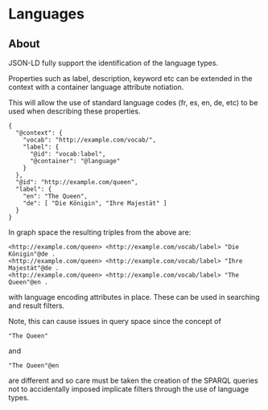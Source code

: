 # Languages

## About

JSON-LD fully support the identification of the language types.

Properties such as label, description, keyword etc can be 
extended in the context with a container language attribute notiation.

This will allow the use of standard language codes (fr, es, en, de, etc) to
be used when describing these properties. 


```
{
  "@context": {
    "vocab": "http://example.com/vocab/",
    "label": {
      "@id": "vocab:label",
      "@container": "@language"
    }
  },
  "@id": "http://example.com/queen",
  "label": {
    "en": "The Queen",
    "de": [ "Die Königin", "Ihre Majestät" ]
  }
}
```

In graph space the resulting triples from the above are:

```
<http://example.com/queen> <http://example.com/vocab/label> "Die Königin"@de .
<http://example.com/queen> <http://example.com/vocab/label> "Ihre Majestät"@de .
<http://example.com/queen> <http://example.com/vocab/label> "The Queen"@en .
```

with language encoding attributes in place.  These can be used in 
searching and result filters.

Note, this can cause issues in query space since the concept of 

```
"The Queen"
```

and 
 
 ```
 "The Queen"@en
 ``` 
 
 are different and so care must be taken the creation of the SPARQL 
 queries not to accidentally imposed implicate filters through the use 
 of language types. 
 
